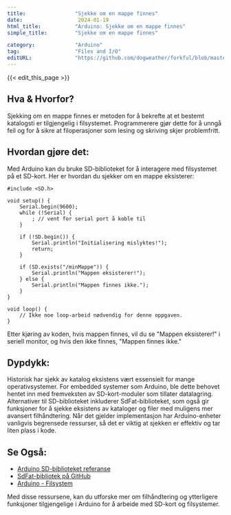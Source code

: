 ```yaml
---
title:                "Sjekke om en mappe finnes"
date:                  2024-01-19
html_title:           "Arduino: Sjekke om en mappe finnes"
simple_title:         "Sjekke om en mappe finnes"

category:             "Arduino"
tag:                  "Files and I/O"
editURL:              "https://github.com/dogweather/forkful/blob/master/content/no/arduino/checking-if-a-directory-exists.md"
---
```


{{< edit_this_page >}}

## Hva & Hvorfor?
Sjekking om en mappe finnes er metoden for å bekrefte at et bestemt katalogsti er tilgjengelig i filsystemet. Programmerere gjør dette for å unngå feil og for å sikre at filoperasjoner som lesing og skriving skjer problemfritt.

## Hvordan gjøre det:
Med Arduino kan du bruke SD-biblioteket for å interagere med filsystemet på et SD-kort. Her er hvordan du sjekker om en mappe eksisterer:

```Arduino
#include <SD.h>

void setup() {
    Serial.begin(9600);
    while (!Serial) {
        ; // vent for serial port å koble til
    }

    if (!SD.begin()) {
        Serial.println("Initialisering mislyktes!");
        return;
    }

    if (SD.exists("/minMappe")) {
        Serial.println("Mappen eksisterer!");
    } else {
        Serial.println("Mappen finnes ikke.");
    }
}

void loop() {
    // Ikke noe loop-arbeid nødvendig for denne oppgaven.
}
```
Etter kjøring av koden, hvis mappen finnes, vil du se "Mappen eksisterer!" i seriell monitor, og hvis den ikke finnes, "Mappen finnes ikke."

## Dypdykk:
Historisk har sjekk av katalog eksistens vært essensielt for mange operativsystemer. For embedded systemer som Arduino, ble dette behovet hentet inn med fremveksten av SD-kort-moduler som tillater datalagring. Alternativer til SD-biblioteket inkluderer SdFat-biblioteket, som også gir funksjoner for å sjekke eksistens av kataloger og filer med muligens mer avansert filhåndtering. Når det gjelder implementasjon har Arduino-enheter vanligvis begrensede ressurser, så det er viktig at sjekken er effektiv og tar liten plass i kode.

## Se Også:
- [Arduino SD-biblioteket referanse](https://www.arduino.cc/en/Reference/SD)
- [SdFat-bibliotek på GitHub](https://github.com/greiman/SdFat)
- [Arduino - Filsystem](https://www.arduino.cc/en/Tutorial/LibraryExamples/ReadWrite)
  
Med disse ressursene, kan du utforske mer om filhåndtering og ytterligere funksjoner tilgjengelige i Arduino for å arbeide med SD-kort og filsystemer.
